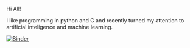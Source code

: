 Hi All!

I like programming in python and C and recently turned my attention to
artificial inteligence and machine learning.

[![Binder](https://mybinder.org/badge_logo.svg)](https://mybinder.org/v2/gh/paplak/hello-world/HEAD?filepath=funny_function_approx_NN.ipynb)






